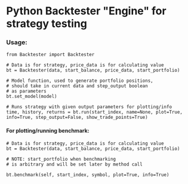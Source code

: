 # Python Backtester "Engine" for strategy testing

### Usage:

    from Backtester import Backtester
    
    # Data is for strategy, price_data is for calculating value
    bt = Backtester(data, start_balance, price_data, start_portfolio)
    
    # Model function, used to generate portfolio positions, 
    # should take in current data and step_output boolean
    # as parameters
    bt.set_model(model)
    
    # Runs strategy with given output parameters for plotting/info
    time, history, returns = bt.run(start_index, name=None, plot=True, info=True, step_output=False, show_trade_points=True)

#### For plotting/running benchmark:
    # Data is for strategy, price_data is for calculating value
    bt = Backtester(data, start_balance, price_data, start_portfolio)
    
    # NOTE: start_portfolio when benchmarking
    # is arbitrary and will be set later by method call
    
    bt.benchmark(self, start_index, symbol, plot=True, info=True)
